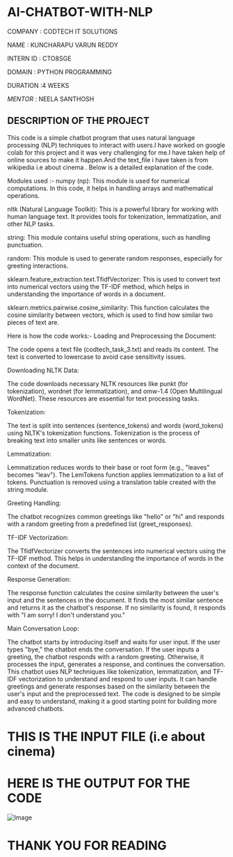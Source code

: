 # AI-CHATBOT-WITH-NLP

COMPANY : CODTECH IT SOLUTIONS

NAME : KUNCHARAPU VARUN REDDY

INTERN ID : CTO8SGE

DOMAIN : PYTHON PROGRAMMING

DURATION :4 WEEKS

*MENTOR* : NEELA SANTHOSH

## DESCRIPTION OF THE PROJECT  ##
This code is a simple chatbot program that uses natural language processing (NLP) techniques to interact with users.I have worked on google colab for this project and it was very challenging for me.I have taken help of online sources to make it happen.And the text_file i have taken is from wikipedia i.e about cinema . Below is a detailed explanation of the code.

Modules used :-
numpy (np): This module is used for numerical computations. In this code, it helps in handling arrays and mathematical operations.

nltk (Natural Language Toolkit): This is a powerful library for working with human language text. It provides tools for tokenization, lemmatization, and other NLP tasks.

string: This module contains useful string operations, such as handling punctuation.

random: This module is used to generate random responses, especially for greeting interactions.

sklearn.feature_extraction.text.TfidfVectorizer: This is used to convert text into numerical vectors using the TF-IDF method, which helps in understanding the importance of words in a document.

sklearn.metrics.pairwise.cosine_similarity: This function calculates the cosine similarity between vectors, which is used to find how similar two pieces of text are.

Here is how the code works:-
Loading and Preprocessing the Document:

The code opens a text file (codtech_task_3.txt) and reads its content. The text is converted to lowercase to avoid case sensitivity issues.

Downloading NLTK Data:

The code downloads necessary NLTK resources like punkt (for tokenization), wordnet (for lemmatization), and omw-1.4 (Open Multilingual WordNet). These resources are essential for text processing tasks.

Tokenization:

The text is split into sentences (sentence_tokens) and words (word_tokens) using NLTK's tokenization functions. Tokenization is the process of breaking text into smaller units like sentences or words.

Lemmatization:

Lemmatization reduces words to their base or root form (e.g., "leaves" becomes "leav"). The LemTokens function applies lemmatization to a list of tokens. Punctuation is removed using a translation table created with the string module.

Greeting Handling:

The chatbot recognizes common greetings like "hello" or "hi" and responds with a random greeting from a predefined list (greet_responses).

TF-IDF Vectorization:

The TfidfVectorizer converts the sentences into numerical vectors using the TF-IDF method. This helps in understanding the importance of words in the context of the document.

Response Generation:

The response function calculates the cosine similarity between the user's input and the sentences in the document. It finds the most similar sentence and returns it as the chatbot's response. If no similarity is found, it responds with "I am sorry! I don't understand you."

Main Conversation Loop:

The chatbot starts by introducing itself and waits for user input. If the user types "bye," the chatbot ends the conversation. If the user inputs a greeting, the chatbot responds with a random greeting. Otherwise, it processes the input, generates a response, and continues the conversation.
This chatbot uses NLP techniques like tokenization, lemmatization, and TF-IDF vectorization to understand and respond to user inputs. It can handle greetings and generate responses based on the similarity between the user's input and the preprocessed text. The code is designed to be simple and easy to understand, making it a good starting point for building more advanced chatbots.

# THIS IS THE INPUT FILE (i.e about cinema)


# HERE IS THE OUTPUT FOR THE CODE

![Image](https://github.com/user-attachments/assets/d2c32b79-03f3-4d35-8080-e79bd8f1d559)

# THANK YOU FOR READING #


